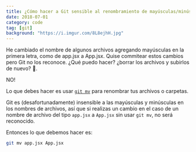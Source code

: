 ```yaml
---
title: ¿Cómo hacer a Git sensible al renombramiento de mayúsculas/minúsculas?
date: 2018-07-01
category: code
tag: [git]
background: "https://i.imgur.com/8L8ejhH.jpg"
---
```


He cambiado el nombre de algunos archivos agregando mayúsculas en la primera letra, como de app.jsx a App.jsx. Quise commitear estos cambios pero Git no los reconoce. ¿Qué puedo hacer? ¿borrar los archivos y subirlos de nuevo? 🤔.

NO!

Lo que debes hacer es usar [`git mv`](https://git-scm.com/docs/git-mv) para renombrar tus archivos o carpetas.

Git es (desafortunadamente) insensible a las mayúsculas y minúsculas en los nombres de archivos, así que si realizas un cambio en el caso de un nombre de archivo del tipo `app.jsx` a `App.jsx` sin usar `git mv`, no será reconocido.

Entonces lo que debemos hacer es:

```bash
git mv app.jsx App.jsx
```
